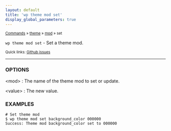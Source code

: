 ```yaml
---
layout: default
title: 'wp theme mod set'
display_global_parameters: true
---
```


<small>[Commands](/commands/) &raquo; [theme](/commands/theme/) &raquo; [mod](/commands/theme/mod/) &raquo; set</small>

`wp theme mod set` - Set a theme mod.

<small>Quick links: <a href="https://github.com/wp-cli/wp-cli/issues?q=is%3Aopen+label%3Acommand%3Atheme-mod-set+sort%3Aupdated-desc">Github issues</a></small>

<hr />

### OPTIONS

&lt;mod&gt;
: The name of the theme mod to set or update.

&lt;value&gt;
: The new value.

### EXAMPLES

    # Set theme mod
    $ wp theme mod set background_color 000000
    Success: Theme mod background_color set to 000000



